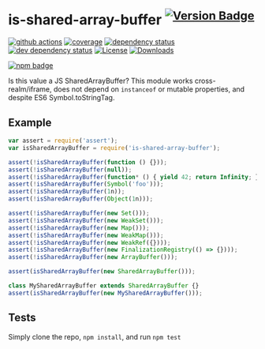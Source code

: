 # is-shared-array-buffer <sup>[![Version Badge][npm-version-svg]][package-url]</sup>

[![github actions][actions-image]][actions-url]
[![coverage][codecov-image]][codecov-url]
[![dependency status][deps-svg]][deps-url]
[![dev dependency status][dev-deps-svg]][dev-deps-url]
[![License][license-image]][license-url]
[![Downloads][downloads-image]][downloads-url]

[![npm badge][npm-badge-png]][package-url]

Is this value a JS SharedArrayBuffer? This module works cross-realm/iframe, does not depend on `instanceof` or mutable properties, and despite ES6 Symbol.toStringTag.

## Example

```js
var assert = require('assert');
var isSharedArrayBuffer = require('is-shared-array-buffer');

assert(!isSharedArrayBuffer(function () {}));
assert(!isSharedArrayBuffer(null));
assert(!isSharedArrayBuffer(function* () { yield 42; return Infinity; });
assert(!isSharedArrayBuffer(Symbol('foo')));
assert(!isSharedArrayBuffer(1n));
assert(!isSharedArrayBuffer(Object(1n)));

assert(!isSharedArrayBuffer(new Set()));
assert(!isSharedArrayBuffer(new WeakSet()));
assert(!isSharedArrayBuffer(new Map()));
assert(!isSharedArrayBuffer(new WeakMap()));
assert(!isSharedArrayBuffer(new WeakRef({})));
assert(!isSharedArrayBuffer(new FinalizationRegistry(() => {})));
assert(!isSharedArrayBuffer(new ArrayBuffer()));

assert(isSharedArrayBuffer(new SharedArrayBuffer()));

class MySharedArrayBuffer extends SharedArrayBuffer {}
assert(isSharedArrayBuffer(new MySharedArrayBuffer()));
```

## Tests
Simply clone the repo, `npm install`, and run `npm test`

[package-url]: https://npmjs.org/package/is-shared-array-buffer
[npm-version-svg]: https://versionbadg.es/inspect-js/is-shared-array-buffer.svg
[deps-svg]: https://david-dm.org/inspect-js/is-shared-array-buffer.svg
[deps-url]: https://david-dm.org/inspect-js/is-shared-array-buffer
[dev-deps-svg]: https://david-dm.org/inspect-js/is-shared-array-buffer/dev-status.svg
[dev-deps-url]: https://david-dm.org/inspect-js/is-shared-array-buffer#info=devDependencies
[npm-badge-png]: https://nodei.co/npm/is-shared-array-buffer.png?downloads=true&stars=true
[license-image]: https://img.shields.io/npm/l/is-shared-array-buffer.svg
[license-url]: LICENSE
[downloads-image]: https://img.shields.io/npm/dm/is-shared-array-buffer.svg
[downloads-url]: https://npm-stat.com/charts.html?package=is-shared-array-buffer
[codecov-image]: https://codecov.io/gh/inspect-js/is-shared-array-buffer/branch/main/graphs/badge.svg
[codecov-url]: https://app.codecov.io/gh/inspect-js/is-shared-array-buffer/
[actions-image]: https://img.shields.io/endpoint?url=https://github-actions-badge-u3jn4tfpocch.runkit.sh/inspect-js/is-shared-array-buffer
[actions-url]: https://github.com/inspect-js/is-shared-array-buffer/actions
